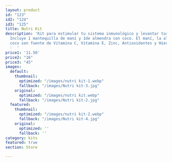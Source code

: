 ```yaml
---
layout: product
id: "123"
id2: "124"
id3: "125"
title: Nutri Kit
description: 'Kit para estimular tu sistema inmunológico y levantar tus defensas.
  Incluye 1 mantequilla de maní y 1de almendra con coco. El maní, la almendra y el
  coco son fuente de Vitamina C, Vitamina E, Zinc, Antioxidantes y Hierro. #bendicetucuerpo
  ♡  '
price1: '11.50'
price2: "16"
price3: "45"
images:
  default:
    thumbnail:
      optimized: "/images/nutri kit-1.webp"
      fallback: "/images/Nutri kit-3.jpg"
    original:
      optimized: "/images/nutri kit.webp"
      fallback: "/images/Nutri kit-2.jpg"
  featured:
    thumbnail:
      optimized: "/images/nutri kit-2.webp"
      fallback: "/images/Nutri kit-4.jpg"
    original:
      optimized: ''
      fallback: ''
category: kits
featured: true
section: Store

---
```

